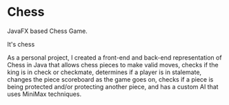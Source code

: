 # Chess
JavaFX based Chess Game.

It's chess

As a personal project, I created a front-end and back-end representation of Chess in Java 
that allows chess pieces to make valid moves, checks if the king is in check or checkmate, 
determines if a player is in stalemate, changes the piece scoreboard as the game goes on, 
checks if a piece is being protected and/or protecting another piece, and has a custom AI
that uses MiniMax techniques.
